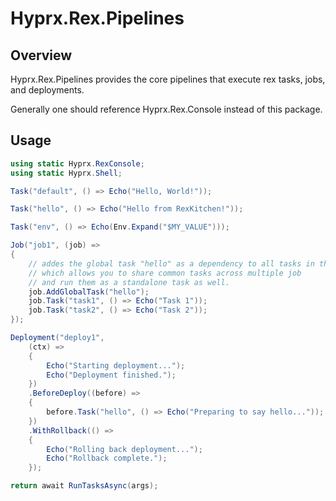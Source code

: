 # Hyprx.Rex.Pipelines

## Overview

Hyprx.Rex.Pipelines provides the core pipelines that execute rex tasks, jobs, and deployments.

Generally one should reference Hyprx.Rex.Console instead of this package.

## Usage

```csharp
using static Hyprx.RexConsole;
using static Hyprx.Shell;

Task("default", () => Echo("Hello, World!"));

Task("hello", () => Echo("Hello from RexKitchen!"));

Task("env", () => Echo(Env.Expand("$MY_VALUE")));

Job("job1", (job) =>
{
    // addes the global task "hello" as a dependency to all tasks in this job
    // which allows you to share common tasks across multiple job
    // and run them as a standalone task as well.
    job.AddGlobalTask("hello");
    job.Task("task1", () => Echo("Task 1"));
    job.Task("task2", () => Echo("Task 2"));
});

Deployment("deploy1",
    (ctx) =>
    {
        Echo("Starting deployment...");
        Echo("Deployment finished.");
    })
    .BeforeDeploy((before) =>
    {
        before.Task("hello", () => Echo("Preparing to say hello..."));
    })
    .WithRollback(() =>
    {
        Echo("Rolling back deployment...");
        Echo("Rollback complete.");
    });

return await RunTasksAsync(args);
```
